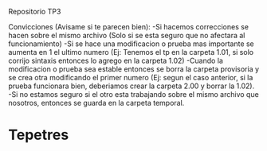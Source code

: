Repositorio TP3

Convicciones (Avisame si te parecen bien):
	-Si hacemos correcciones se hacen sobre el mismo archivo (Solo si se
	esta seguro que no afectara al funcionamiento)
	-Si se hace una modificacion o prueba mas importante se aumenta en 1
	el ultimo numero (Ej: Tenemos el tp en la carpeta 1.01, si solo corrijo
	sintaxis entonces lo agrego en la carpeta 1.02)
	-Cuando la modificacion o prueba sea estable entonces se borra la carpeta
	provisoria y se crea otra modificando el primer numero (Ej: segun el caso
	anterior, si la prueba funcionara bien, deberiamos crear la carpeta 2.00
	y borrar la 1.02).
	-Si no estamos seguro si el otro esta trabajando sobre el mismo archivo
	que nosotros, entonces se guarda en la carpeta temporal.
# Tepetres
